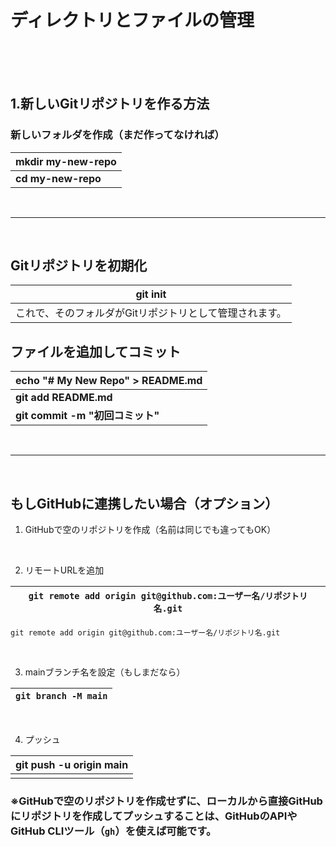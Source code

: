 # ディレクトリとファイルの管理
<br>
<br>
<br>

 ## 1.新しいGitリポジトリを作る方法

### **新しいフォルダを作成**（まだ作ってなければ）
| mkdir my-new-repo |
|--|
|**cd my-new-repo** |


<br>

-------------------

<br>


## Gitリポジトリを初期化
| git init |
|--|
| これで、そのフォルダがGitリポジトリとして管理されます。 |

## ファイルを追加してコミット

| echo "# My New Repo" > README.md |
|--|
| **git add README.md** |
| **git commit -m "初回コミット"** |


<br>

-------------------

<br>


## もしGitHubに連携したい場合（オプション）

1.  GitHubで空のリポジトリを作成（名前は同じでも違ってもOK）
 
    <br>
    
2.  リモートURLを追加
    
| `git remote add origin git@github.com:ユーザー名/リポジトリ名.git`  |
|--|

`git remote add origin git@github.com:ユーザー名/リポジトリ名.git` 

<br>
    
3.  mainブランチ名を設定（もしまだなら）

| `git branch -M main`  |
|--|

   <br>

4.  プッシュ
  
| git push -u origin main |
|--|
|  |

### ※GitHubで空のリポジトリを作成せずに、ローカルから直接GitHubにリポジトリを作成してプッシュすることは、GitHubのAPIやGitHub CLIツール（`gh`）を使えば可能です。
